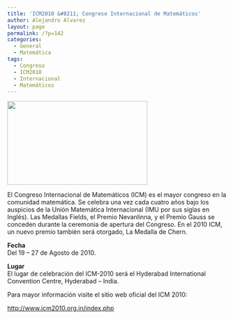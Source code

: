 ```yaml
---
title: 'ICM2010 &#8211; Congreso Internacional de Matemáticos'
author: Alejandro Alvarez
layout: page
permalink: /?p=142
categories:
  - General
  - Matemática
tags:
  - Congreso
  - ICM2010
  - Internacional
  - Matemáticos
---
```

<img class="aligncenter" title="ICM" src="http://www.austms.org.au/myimages/w/d19cbd52ba426e272535f78449ab77ac.jpg" alt="" width="321" height="192" />

El Congreso Internacional de Matemáticos (ICM) es el mayor congreso en la comunidad matemática. Se celebra una vez cada cuatro años bajo los auspicios de la Unión Matemática Internacional (IMU por sus siglas en Inglés). Las Medallas Fields, el Premio Nevanlinna, y el Premio Gauss se conceden durante la ceremonia de apertura del Congreso. En el 2010 ICM, un nuevo premio también será otorgado, La Medalla de Chern.

**Fecha**  
Del 19 &#8211; 27 de Agosto de 2010.

**Lugar**  
El lugar de celebración del ICM-2010 será el Hyderabad International Convention Centre, Hyderabad &#8211; India.

Para mayor información visite el sitio web oficial del ICM 2010:

<a title="ICM2010" href="http://www.icm2010.org.in/index.php" target="_blank">http://www.icm2010.org.in/index.php</a>
